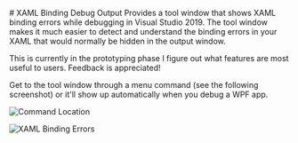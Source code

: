 ﻿﻿# XAML Binding Debug Output
Provides a tool window that shows XAML binding errors while debugging in Visual Studio 2019. The tool window makes it much easier to detect and understand the binding errors in your XAML that would normally be hidden in the output window.

This is currently in the prototyping phase I figure out what features are most useful to users. Feedback is appreciated!

Get to the tool window through a menu command (see the following screenshot) or it'll show up automatically when you debug a WPF app.

![Command Location](https://raw.githubusercontent.com/spadapet/xaml-binding-tool/master/XamlBinding/Resources/CommandLocation.png)

![XAML Binding Errors](https://raw.githubusercontent.com/spadapet/xaml-binding-tool/master/XamlBinding/Resources/Sample.png)
